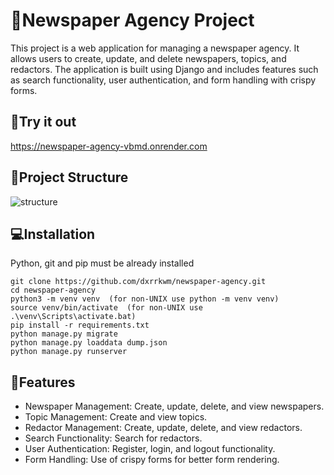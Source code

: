 # 📰Newspaper Agency Project

This project is a web application for managing a newspaper agency. It allows users to create, update, and delete newspapers, topics, and redactors. The application is built using Django and includes features such as search functionality, user authentication, and form handling with crispy forms.

## 🐾Try it out 
https://newspaper-agency-vbmd.onrender.com

## 🚨Project Structure
![structure](https://github.com/user-attachments/assets/e0cc968a-9383-4dca-899d-94220aa909cd)

## 💻Installation

Python, git and pip must be already installed

```shell
git clone https://github.com/dxrrkwm/newspaper-agency.git
cd newspaper-agency
python3 -m venv venv  (for non-UNIX use python -m venv venv)
source venv/bin/activate  (for non-UNIX use .\venv\Scripts\activate.bat)
pip install -r requirements.txt
python manage.py migrate
python manage.py loaddata dump.json
python manage.py runserver
```

## 🧨Features

* Newspaper Management: Create, update, delete, and view newspapers.
* Topic Management: Create and view topics.
* Redactor Management: Create, update, delete, and view redactors.
* Search Functionality: Search for redactors.
* User Authentication: Register, login, and logout functionality.
* Form Handling: Use of crispy forms for better form rendering.
